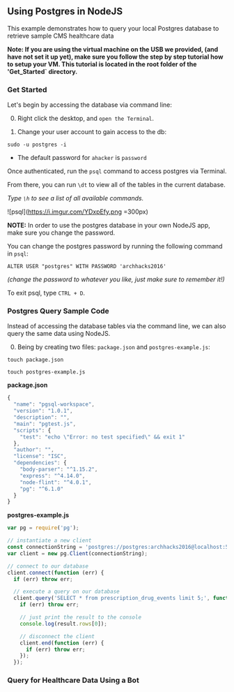 ## Using Postgres in NodeJS

This example demonstrates how to query your local Postgres database to retrieve sample CMS healthcare data

**Note: If you are using the virtual machine on the USB we provided, (and have not set it up yet), make sure you follow the step by step tutorial how to setup your VM.  This tutorial is located in the root folder of the 'Get_Started` directory.**

### Get Started

Let's begin by accessing the database via command line:

0. Right click the desktop, and `open the Terminal`.

1. Change your user account to gain access to the db:
```
sudo -u postgres -i
```
  - The default password for `ahacker` is `password`

Once authenticated, run the `psql` command to access postgres via Terminal.

From there, you can run `\dt` to view all of the tables in the current database.

*Type `\h` to see a list of all available commands.*


![psql](https://i.imgur.com/YDxpEfy.png =300px)


**NOTE:** In order to use the postgres database in your own NodeJS app, make sure you change the password.

You can change the postgres password by running the following command in `psql`:

```
ALTER USER "postgres" WITH PASSWORD 'archhacks2016'
```
*(change the password to whatever you like, just make sure to remember it!)*


To exit psql, type `CTRL + D`.

### Postgres Query Sample Code

Instead of accessing the database tables via the command line, we can also query the same data using NodeJS. 

0. Being by creating two files: `package.json` and `postgres-example.js`:

  ```
  touch package.json
  
  touch postgres-example.js
  ```

**package.json**
``` javascript
{
  "name": "pgsql-workspace",
  "version": "1.0.1",
  "description": "",
  "main": "pgtest.js",
  "scripts": {
    "test": "echo \"Error: no test specified\" && exit 1"
  },
  "author": "",
  "license": "ISC",
  "dependencies": {
    "body-parser": "^1.15.2",
    "express": "^4.14.0",
    "node-flint": "^4.0.1",
    "pg": "^6.1.0"
  }
}
```  
  
**postgres-example.js**
```javascript
var pg = require('pg');

// instantiate a new client
const connectionString = 'postgres://postgres:archhacks2016@localhost:5432/postgres';
var client = new pg.Client(connectionString);

// connect to our database
client.connect(function (err) {
  if (err) throw err;

  // execute a query on our database
  client.query('SELECT * from prescription_drug_events limit 5;', function (err, resul$
    if (err) throw err;

    // just print the result to the console
    console.log(result.rows[0]);

    // disconnect the client
    client.end(function (err) {
      if (err) throw err;
    });
  });
```

### Query for Healthcare Data Using a Bot
  
  
  
